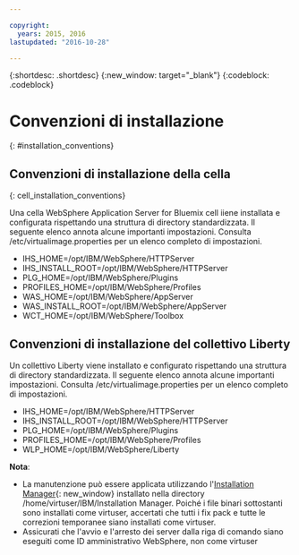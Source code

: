 ```yaml
---

copyright:
  years: 2015, 2016
lastupdated: "2016-10-28"

---
```


{:shortdesc: .shortdesc}
{:new_window: target="_blank"}
{:codeblock: .codeblock}

# Convenzioni di installazione
{: #installation_conventions}

## Convenzioni di installazione della cella
{: cell_installation_conventions}

Una cella WebSphere Application Server for Bluemix cell iiene installata e configurata rispettando una struttura di directory standardizzata. Il seguente elenco annota alcune importanti impostazioni.  Consulta /etc/virtualimage.properties per un elenco completo di impostazioni.

* IHS_HOME=/opt/IBM/WebSphere/HTTPServer
* IHS_INSTALL_ROOT=/opt/IBM/WebSphere/HTTPServer
* PLG_HOME=/opt/IBM/WebSphere/Plugins
* PROFILES_HOME=/opt/IBM/WebSphere/Profiles
* WAS_HOME=/opt/IBM/WebSphere/AppServer
* WAS_INSTALL_ROOT=/opt/IBM/WebSphere/AppServer
* WCT_HOME=/opt/IBM/WebSphere/Toolbox

## Convenzioni di installazione del collettivo Liberty

Un collettivo Liberty viene installato e configurato rispettando una struttura di directory standardizzata. Il seguente elenco annota alcune importanti impostazioni.  Consulta /etc/virtualimage.properties per un elenco completo di impostazioni.

* IHS_HOME=/opt/IBM/WebSphere/HTTPServer
* IHS_INSTALL_ROOT=/opt/IBM/WebSphere/HTTPServer
* PLG_HOME=/opt/IBM/WebSphere/Plugins
* PROFILES_HOME=/opt/IBM/WebSphere/Profiles
* WLP_HOME=/opt/IBM/WebSphere/Liberty

**Nota**:
* La manutenzione può essere applicata utilizzando l'[Installation Manager](http://www.ibm.com/support/knowledgecenter/SSDV2W_1.8.3/com.ibm.cic.agent.ui.doc/helpindex_imic.html){: new_window} installato nella directory /home/virtuser/IBM/Installation Manager. Poiché i file binari sottostanti sono installati come virtuser, accertati che tutti i fix pack e tutte le correzioni temporanee siano installati come virtuser.
* Assicurati che l'avvio e l'arresto dei server dalla riga di comando siano eseguiti come ID amministrativo WebSphere, non come virtuser
